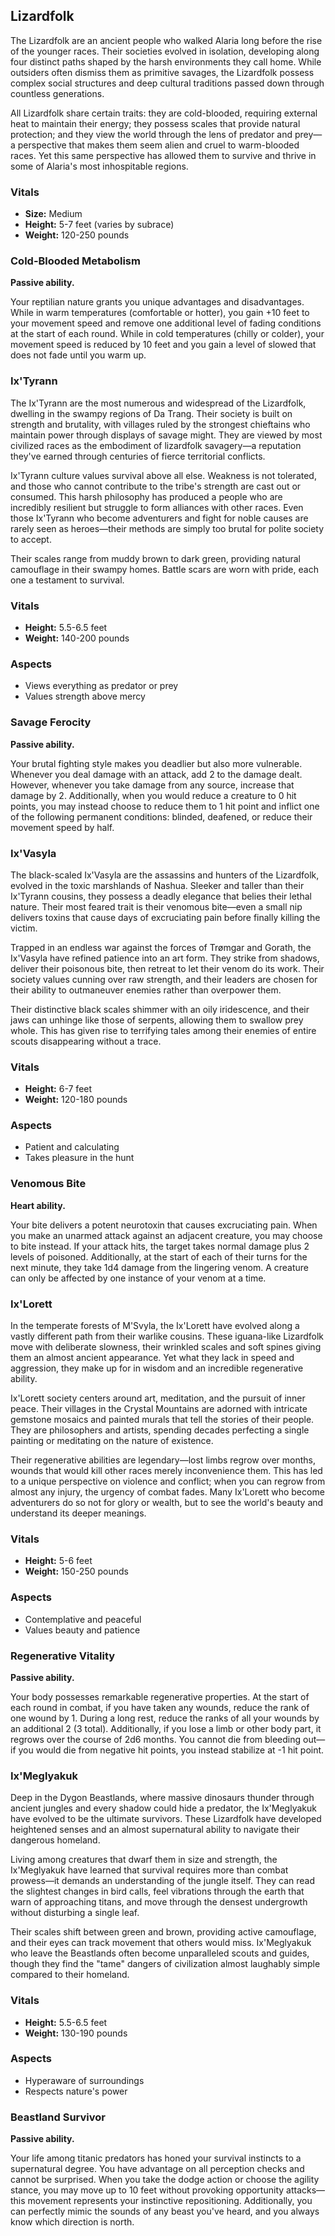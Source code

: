 ## Lizardfolk

The Lizardfolk are an ancient people who walked Alaria long before the rise of the younger races. Their societies evolved in isolation, developing along four distinct paths shaped by the harsh environments they call home. While outsiders often dismiss them as primitive savages, the Lizardfolk possess complex social structures and deep cultural traditions passed down through countless generations.

All Lizardfolk share certain traits: they are cold-blooded, requiring external heat to maintain their energy; they possess scales that provide natural protection; and they view the world through the lens of predator and prey—a perspective that makes them seem alien and cruel to warm-blooded races. Yet this same perspective has allowed them to survive and thrive in some of Alaria's most inhospitable regions.

### Vitals

- **Size:** Medium
- **Height:** 5-7 feet (varies by subrace)
- **Weight:** 120-250 pounds

### Cold-Blooded Metabolism

**Passive ability.**

Your reptilian nature grants you unique advantages and disadvantages. While in warm temperatures (comfortable or hotter), you gain +10 feet to your movement speed and remove one additional level of fading conditions at the start of each round. While in cold temperatures (chilly or colder), your movement speed is reduced by 10 feet and you gain a level of slowed that does not fade until you warm up.

### Ix'Tyrann

The Ix'Tyrann are the most numerous and widespread of the Lizardfolk, dwelling in the swampy regions of Da Trang. Their society is built on strength and brutality, with villages ruled by the strongest chieftains who maintain power through displays of savage might. They are viewed by most civilized races as the embodiment of lizardfolk savagery—a reputation they've earned through centuries of fierce territorial conflicts.

Ix'Tyrann culture values survival above all else. Weakness is not tolerated, and those who cannot contribute to the tribe's strength are cast out or consumed. This harsh philosophy has produced a people who are incredibly resilient but struggle to form alliances with other races. Even those Ix'Tyrann who become adventurers and fight for noble causes are rarely seen as heroes—their methods are simply too brutal for polite society to accept.

Their scales range from muddy brown to dark green, providing natural camouflage in their swampy homes. Battle scars are worn with pride, each one a testament to survival.

### Vitals

- **Height:** 5.5-6.5 feet
- **Weight:** 140-200 pounds

### Aspects

- Views everything as predator or prey
- Values strength above mercy

### Savage Ferocity

**Passive ability.**

Your brutal fighting style makes you deadlier but also more vulnerable. Whenever you deal damage with an attack, add 2 to the damage dealt. However, whenever you take damage from any source, increase that damage by 2. Additionally, when you would reduce a creature to 0 hit points, you may instead choose to reduce them to 1 hit point and inflict one of the following permanent conditions: blinded, deafened, or reduce their movement speed by half.

### Ix'Vasyla

The black-scaled Ix'Vasyla are the assassins and hunters of the Lizardfolk, evolved in the toxic marshlands of Nashua. Sleeker and taller than their Ix'Tyrann cousins, they possess a deadly elegance that belies their lethal nature. Their most feared trait is their venomous bite—even a small nip delivers toxins that cause days of excruciating pain before finally killing the victim.

Trapped in an endless war against the forces of Trømgar and Gorath, the Ix'Vasyla have refined patience into an art form. They strike from shadows, deliver their poisonous bite, then retreat to let their venom do its work. Their society values cunning over raw strength, and their leaders are chosen for their ability to outmaneuver enemies rather than overpower them.

Their distinctive black scales shimmer with an oily iridescence, and their jaws can unhinge like those of serpents, allowing them to swallow prey whole. This has given rise to terrifying tales among their enemies of entire scouts disappearing without a trace.

### Vitals

- **Height:** 6-7 feet
- **Weight:** 120-180 pounds

### Aspects

- Patient and calculating
- Takes pleasure in the hunt

### Venomous Bite

**Heart ability.**

Your bite delivers a potent neurotoxin that causes excruciating pain. When you make an unarmed attack against an adjacent creature, you may choose to bite instead. If your attack hits, the target takes normal damage plus 2 levels of poisoned. Additionally, at the start of each of their turns for the next minute, they take 1d4 damage from the lingering venom. A creature can only be affected by one instance of your venom at a time.

### Ix'Lorett

In the temperate forests of M'Svyla, the Ix'Lorett have evolved along a vastly different path from their warlike cousins. These iguana-like Lizardfolk move with deliberate slowness, their wrinkled scales and soft spines giving them an almost ancient appearance. Yet what they lack in speed and aggression, they make up for in wisdom and an incredible regenerative ability.

Ix'Lorett society centers around art, meditation, and the pursuit of inner peace. Their villages in the Crystal Mountains are adorned with intricate gemstone mosaics and painted murals that tell the stories of their people. They are philosophers and artists, spending decades perfecting a single painting or meditating on the nature of existence.

Their regenerative abilities are legendary—lost limbs regrow over months, wounds that would kill other races merely inconvenience them. This has led to a unique perspective on violence and conflict; when you can regrow from almost any injury, the urgency of combat fades. Many Ix'Lorett who become adventurers do so not for glory or wealth, but to see the world's beauty and understand its deeper meanings.

### Vitals

- **Height:** 5-6 feet
- **Weight:** 150-250 pounds

### Aspects

- Contemplative and peaceful
- Values beauty and patience

### Regenerative Vitality

**Passive ability.**

Your body possesses remarkable regenerative properties. At the start of each round in combat, if you have taken any wounds, reduce the rank of one wound by 1. During a long rest, reduce the ranks of all your wounds by an additional 2 (3 total). Additionally, if you lose a limb or other body part, it regrows over the course of 2d6 months. You cannot die from bleeding out—if you would die from negative hit points, you instead stabilize at -1 hit point.

### Ix'Meglyakuk

Deep in the Dygon Beastlands, where massive dinosaurs thunder through ancient jungles and every shadow could hide a predator, the Ix'Meglyakuk have evolved to be the ultimate survivors. These Lizardfolk have developed heightened senses and an almost supernatural ability to navigate their dangerous homeland.

Living among creatures that dwarf them in size and strength, the Ix'Meglyakuk have learned that survival requires more than combat prowess—it demands an understanding of the jungle itself. They can read the slightest changes in bird calls, feel vibrations through the earth that warn of approaching titans, and move through the densest undergrowth without disturbing a single leaf.

Their scales shift between green and brown, providing active camouflage, and their eyes can track movement that others would miss. Ix'Meglyakuk who leave the Beastlands often become unparalleled scouts and guides, though they find the "tame" dangers of civilization almost laughably simple compared to their homeland.

### Vitals

- **Height:** 5.5-6.5 feet
- **Weight:** 130-190 pounds

### Aspects

- Hyperaware of surroundings
- Respects nature's power

### Beastland Survivor

**Passive ability.**

Your life among titanic predators has honed your survival instincts to a supernatural degree. You have advantage on all perception checks and cannot be surprised. When you take the dodge action or choose the agility stance, you may move up to 10 feet without provoking opportunity attacks—this movement represents your instinctive repositioning. Additionally, you can perfectly mimic the sounds of any beast you've heard, and you always know which direction is north.